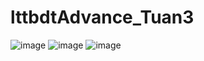 # lttbdtAdvance_Tuan3
![image](https://user-images.githubusercontent.com/74182240/193048602-8415b547-512b-44eb-ae5a-9e0dd591750f.png)
![image](https://user-images.githubusercontent.com/74182240/193048680-4722463c-e270-4426-8f8d-7d73b19ab7a0.png)
![image](https://user-images.githubusercontent.com/74182240/193048730-c9ba62f7-69f6-4f3e-9d42-809a2691f1dd.png)

